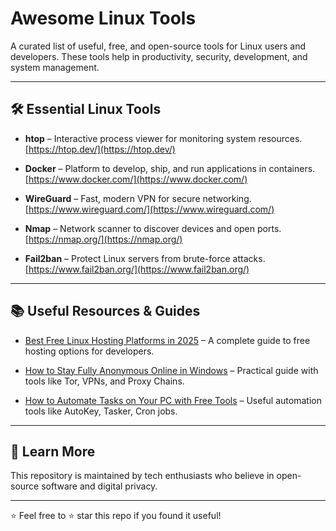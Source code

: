 # Awesome Linux Tools

A curated list of useful, free, and open-source tools for Linux users and developers. These tools help in productivity, security, development, and system management.

---

## 🛠️ Essential Linux Tools

- **htop** – Interactive process viewer for monitoring system resources.  
  [https://htop.dev/](https://htop.dev/)

- **Docker** – Platform to develop, ship, and run applications in containers.  
  [https://www.docker.com/](https://www.docker.com/)

- **WireGuard** – Fast, modern VPN for secure networking.  
  [https://www.wireguard.com/](https://www.wireguard.com/)

- **Nmap** – Network scanner to discover devices and open ports.  
  [https://nmap.org/](https://nmap.org/)

- **Fail2ban** – Protect Linux servers from brute-force attacks.  
  [https://www.fail2ban.org/](https://www.fail2ban.org/)

---

## 📚 Useful Resources & Guides

- [Best Free Linux Hosting Platforms in 2025](https://techomizo.com/best-free-linux-hosting-platforms-for-developers-in-2025/) – A complete guide to free hosting options for developers.

- [How to Stay Fully Anonymous Online in Windows](https://techomizo.com/how-to-stay-fully-anonymous-online-in-windows/) – Practical guide with tools like Tor, VPNs, and Proxy Chains.

- [How to Automate Tasks on Your PC with Free Tools](https://techomizo.com/how-to-automate-tasks-on-your-pc-with-free-tools/) – Useful automation tools like AutoKey, Tasker, Cron jobs.

---

## 📖 Learn More

This repository is maintained by tech enthusiasts who believe in open-source software and digital privacy.

---

⭐️ Feel free to ⭐️ star this repo if you found it useful!

